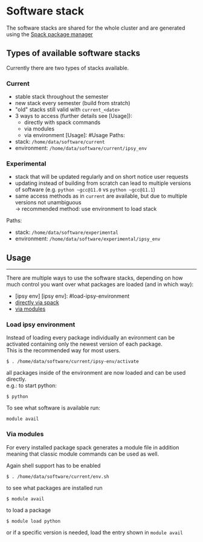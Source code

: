 # Software stack

The software stacks are shared for the whole cluster and are generated using the [Spack package manager](https://spack.io/)

## Types of available software stacks

Currently there are two types of stacks available.

### Current 

- stable stack throughout the semester
- new stack every semester (build from stratch)
- "old" stacks still valid with `current_<date>`
- 3 ways to access (further details see [Usage]):
  - directly with spack commands
  - via modules
  - via environment
[Usage]: #Usage
Paths:
- stack: `/home/data/software/current`
- environment: `/home/data/software/current/ipsy_env`

### Experimental

- stack that will be updated regularly and on short notice user requests
- updating instead of building from scratch can lead to multiple versions of software (e.g. `python ~gcc@11.0` vs `python ~gcc@11.1`)
- same access methods as in `current` are available, but due to multiple versions not unambiguous\
  -> recommended method: use environment to load stack

Paths:
- stack: `/home/data/software/experimental`
- environment: `/home/data/software/experimental/ipsy_env`

## Usage
*******

There are multiple ways to use the software stacks, depending on how much control you want over what packages are loaded (and in which way):
- [ipsy env]
  [ipsy env]: #load-ipsy-environment
- [directly via spack]
- [via modules]

[directly via spack]: #directly-via-spack
[via modules]: #via-modules
<!--
- [via environment](#via-environment)
- [via custom environment](#via-custom-environment)
-->

### Load ipsy environment

Instead of loading every package individually an evironment can be activated containing only the newest version of each package.\
This is the recommended way for most users.

```
$ . /home/data/software/current/ipsy-env/activate
```

all packages inside of the environment are now loaded and can be used directly.\
e.g.: to start python:
```
$ python
```

To see what software is available run:
```
module avail
```

<!--
### directly via spack

***This currently does not work because the python on medusa ist too old run work with spack directly***

to enable shell support, source
```
$ . /home/data/software/current/spack/share/spack/setup-env.sh
```

to see what packages are installed run
```
$ spack find -x
```

to load a package, e.g python in version 3.8.10 (assuming it was installed and
can be seen in the `spack find` list)
```
$ spack load python@3.8.12
```
(if only one version is installed, the @3.8.12 is not needed)

now you can use this python version by simply calling
```
$ python
```

if you do not want this version anymore you can unload it again
```
$ spack unload python@3.8.12
```

Remark: the main python and r packages are kept as seperate packages and thus
have to be loaded separately. e.g. `spack load r-rstan`
-->


### Via modules

For every installed package spack generates a module file in addition meaning
that classic module commands can be used as well.

Again shell support has to be enabled
```
$ . /home/data/software/current/env.sh
```

to see what packages are installed run
```
$ module avail
```

to load a package
```
$ module load python
```
or if a specific version is needed, load the entry shown in `module avail`

<!--
### via environment

**This currently does not work** because of old package versions in the stack `view` had to be disabled to prevent the whole stack to be pulled down by them.

a different way of loading the environment is using the spack environment directly (the above method uses modules)

```
$ . /home/data/software/current/spack/share/spack/setup-env.sh
$ spacktivate /home/data/software/ipsy_env
```
who likes to see the activate enviroment in the command line can use the `-p` option

all packages inside of the environment are now loaded and can be used:
```
$ python
```

To leave the environment use
```
despacktivate
```

### via custom environments

Instead of using a predefined enviroment, one can also specify a custom environment for, e.g., a specific project.

The initial setup of the environment consists of four steps:

1. Creating & activating the custom enviroment

```
$ spack env create -d <my-env-dir>
$ spacktivate -p <my-env-dir>
```

2. Adding all packages that one wants to use in the enviroment

For example, all pre-installed R-packages

```
$ spack add r
$ spack add r-rstan
```

One can verify the list of added packages with
```
$ spack find # returns the following:
==> In environment <my-env-dir>
==> Root specs
r r-rstan
```

3. Concretize the environment.

This step makes all the `add`ed packages actually available within the environment

```
$ spack concretize
```

Note: This command can the a while to run.

4. Create load-script for loading all packages

We will use a script which spack generates for us:

```
$ spack env loads -r
```

Whenever you want to activate the environment and the installed packages, simply run the suggested command:

```
$ . <my-env-dir>/loads
```

for more infos on spack environments, see [the docs](https://spack.readthedocs.io/en/latest/environments.html) or the [tutorial](https://spack-tutorial.readthedocs.io/en/latest/tutorial_environments.html)
-->